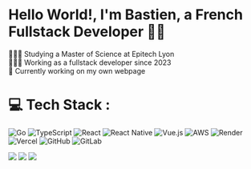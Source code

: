 
# Hello World!, I'm Bastien, a French Fullstack Developer 👋🏼
👨🏼‍🎓 Studying a Master of Science at Epitech Lyon<br>👨🏼‍💻 Working as a fullstack developer since 2023<br> 🛜 Currently working on my own webpage<br></i>

# 💻 Tech Stack :
![Go](https://img.shields.io/badge/go-%2300ADD8.svg?style=for-the-badge&logo=go&logoColor=white)
![TypeScript](https://img.shields.io/badge/typescript-%23007ACC.svg?style=for-the-badge&logo=typescript&logoColor=white)
![React](https://img.shields.io/badge/react-%2320232a.svg?style=for-the-badge&logo=react&logoColor=%2361DAFB) 
![React Native](https://img.shields.io/badge/react_native-%2320232a.svg?style=for-the-badge&logo=react&logoColor=%2361DAFB) 
![Vue.js](https://img.shields.io/badge/vue.js-%2335495e.svg?style=for-the-badge&logo=vuedotjs&logoColor=%234FC08D) 
![AWS](https://img.shields.io/badge/AWS-%23FF9900.svg?style=for-the-badge&logo=amazon-aws&logoColor=white) 
![Render](https://img.shields.io/badge/Render-%2320232a.svg?style=for-the-badge&logo=render&logoColor=white) 
![Vercel](https://img.shields.io/badge/vercel-%23000000.svg?style=for-the-badge&logo=vercel&logoColor=white) 
![GitHub](https://img.shields.io/badge/github-%23121011.svg?style=for-the-badge&logo=github&logoColor=white) 
![GitLab](https://img.shields.io/badge/gitlab-%23FF9900.svg?style=for-the-badge&logo=gitlab&logoColor=white)

![](https://github-readme-stats.vercel.app/api?username=Bastctt&theme=default&hide_border=false&include_all_commits=true&count_private=true)
![](https://nirzak-streak-stats.vercel.app/?user=Bastctt&theme=default_repocard&hide_border=false)
![](https://github-readme-stats.vercel.app/api/top-langs/?username=bastctt&theme=default_repocard&hide_border=false&include_all_commits=true&count_private=true&layout=compact)
